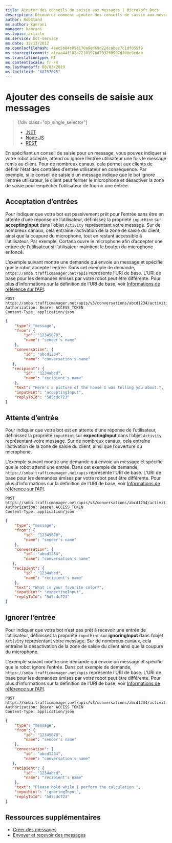 ```yaml
---
title: Ajouter des conseils de saisie aux messages | Microsoft Docs
description: Découvrez comment ajouter des conseils de saisie aux messages à l’aide du service Bot Connector.
author: RobStand
ms.author: kamrani
manager: kamrani
ms.topic: article
ms.service: bot-service
ms.date: 12/13/2017
ms.openlocfilehash: 4eec5b84c05e170a9ed69d22dcabec7c1df055f9
ms.sourcegitcommit: a1eaa44f182a7210197bd793250907df00e9edab
ms.translationtype: HT
ms.contentlocale: fr-FR
ms.lasthandoff: 08/03/2019
ms.locfileid: "68757075"
---
```

# <a name="add-input-hints-to-messages"></a>Ajouter des conseils de saisie aux messages
> [!div class="op_single_selector"]
> - [.NET](../dotnet/bot-builder-dotnet-add-input-hints.md)
> - [Node.JS](../nodejs/bot-builder-nodejs-send-input-hints.md)
> - [REST](../rest-api/bot-framework-rest-connector-add-input-hints.md)

En spécifiant un conseil de saisie pour un message, vous pouvez indiquer si votre robot accepte, attend ou ignore l’entrée utilisateur une fois le message remis au client. Pour de nombreux canaux, cela permet aux clients de définir l’état des contrôles d’entrée utilisateur en conséquence. Par exemple, si le conseil de saisie d’un message indique que le bot ignore l’entrée utilisateur, le client peut fermer le microphone et désactiver la zone de saisie pour empêcher l’utilisateur de fournir une entrée.

## <a name="accepting-input"></a>Acceptation d’entrées

Pour indiquer que votre bot est passivement prêt pour l’entrée sans être en attente d’une réponse de l’utilisateur, définissez la propriété `inputHint` sur **acceptingInput** dans l’objet `Activity` représentant votre message. Sur de nombreux canaux, cela entraîne l’activation de la zone de saisie du client, ainsi que la coupure du microphone, tout en restant accessible à l’utilisateur. Par exemple, Cortana ouvre le microphone afin d’accepter une entrée de l’utilisateur si l’utilisateur maintient le bouton du microphone enfoncé. 

L’exemple suivant montre une demande qui envoie un message et spécifie que le robot accepte l’entrée. Dans cet exemple de demande, `https://smba.trafficmanager.net/apis` représente l’URI de base. L’URI de base pour les demandes émises par votre robot peut être différente. Pour plus d’informations sur la définition de l’URI de base, voir [Informations de référence sur l’API](bot-framework-rest-connector-api-reference.md#base-uri).

```http
POST https://smba.trafficmanager.net/apis/v3/conversations/abcd1234/activities/5d5cdc723
Authorization: Bearer ACCESS_TOKEN
Content-Type: application/json
```

```json
{
    "type": "message",
    "from": {
        "id": "12345678",
        "name": "sender's name"
    },
    "conversation": {
        "id": "abcd1234",
        "name": "conversation's name"
   },
   "recipient": {
        "id": "1234abcd",
        "name": "recipient's name"
    },
    "text": "Here's a picture of the house I was telling you about.",
    "inputHint": "acceptingInput",
    "replyToId": "5d5cdc723"
}
```

## <a name="expecting-input"></a>Attente d’entrée

Pour indiquer que votre bot est en attente d’une réponse de l’utilisateur, définissez la propriété `inputHint` sur **expectingInput** dans l’objet `Activity` représentant votre message. Sur de nombreux canaux, cela entraîne l’activation de la zone de saisie du client, ainsi que l’ouverture du microphone. 

L’exemple suivant montre une demande qui envoie un message et spécifie que le robot attend une entrée. Dans cet exemple de demande, `https://smba.trafficmanager.net/apis` représente l’URI de base. L’URI de base pour les demandes émises par votre robot peut être différente. Pour plus d’informations sur la définition de l’URI de base, voir [Informations de référence sur l’API](bot-framework-rest-connector-api-reference.md#base-uri).

```http
POST https://smba.trafficmanager.net/apis/v3/conversations/abcd1234/activities/5d5cdc723
Authorization: Bearer ACCESS_TOKEN
Content-Type: application/json
```

```json
{
    "type": "message",
    "from": {
        "id": "12345678",
        "name": "sender's name"
    },
    "conversation": {
        "id": "abcd1234",
        "name": "conversation's name"
   },
   "recipient": {
        "id": "1234abcd",
        "name": "recipient's name"
    },
    "text": "What is your favorite color?",
    "inputHint": "expectingInput",
    "replyToId": "5d5cdc723"
}
```

## <a name="ignoring-input"></a>Ignorer l’entrée
 
Pour indiquer que votre bot n’est pas prêt à recevoir une entrée de l’utilisateur, définissez la propriété `inputHint` sur **ignoringInput** dans l’objet `Activity` représentant votre message. Sur de nombreux canaux, cela entraîne la désactivation de la zone de saisie du client ainsi que la coupure du microphone. 

L’exemple suivant montre une demande qui envoie un message et spécifie que le robot ignore l’entrée. Dans cet exemple de demande, `https://smba.trafficmanager.net/apis` représente l’URI de base. L’URI de base pour les demandes émises par votre robot peut être différente. Pour plus d’informations sur la définition de l’URI de base, voir [Informations de référence sur l’API](bot-framework-rest-connector-api-reference.md#base-uri).

```http
POST https://smba.trafficmanager.net/apis/v3/conversations/abcd1234/activities/5d5cdc723
Authorization: Bearer ACCESS_TOKEN
Content-Type: application/json
```

```json
{
    "type": "message",
    "from": {
        "id": "12345678",
        "name": "sender's name"
    },
    "conversation": {
        "id": "abcd1234",
        "name": "conversation's name"
   },
   "recipient": {
        "id": "1234abcd",
        "name": "recipient's name"
    },
    "text": "Please hold while I perform the calculation.",
    "inputHint": "ignoringInput",
    "replyToId": "5d5cdc723"
}
```

## <a name="additional-resources"></a>Ressources supplémentaires

- [Créer des messages](bot-framework-rest-connector-create-messages.md)
- [Envoyer et recevoir des messages](bot-framework-rest-connector-send-and-receive-messages.md)

